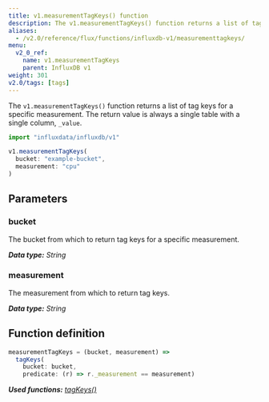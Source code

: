```yaml
---
title: v1.measurementTagKeys() function
description: The v1.measurementTagKeys() function returns a list of tag keys for a specific measurement.
aliases:
  - /v2.0/reference/flux/functions/influxdb-v1/measurementtagkeys/
menu:
  v2_0_ref:
    name: v1.measurementTagKeys
    parent: InfluxDB v1
weight: 301
v2.0/tags: [tags]
---
```


The `v1.measurementTagKeys()` function returns a list of tag keys for a specific measurement.
The return value is always a single table with a single column, `_value`.

```js
import "influxdata/influxdb/v1"

v1.measurementTagKeys(
  bucket: "example-bucket",
  measurement: "cpu"
)
```

## Parameters

### bucket
The bucket from which to return tag keys for a specific measurement.

_**Data type:** String_

### measurement
The measurement from which to return tag keys.

_**Data type:** String_

## Function definition
```js
measurementTagKeys = (bucket, measurement) =>
  tagKeys(
    bucket: bucket,
    predicate: (r) => r._measurement == measurement)
```

_**Used functions:**
[tagKeys()](/v2.0/reference/flux/functions/influxdb-v1/tagkeys)_
